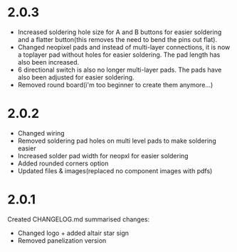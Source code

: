 # 2.0.3
- Increased soldering hole size for A and B buttons for easier soldering and a flatter button(this removes the need to bend the pins out flat).
- Changed neopixel pads and instead of multi-layer connections, it is now a toplayer pad without holes for easier soldering. The pad length has also been increased.
- 6 directional switch is also no longer multi-layer pads. The pads have also been adjusted for easier soldering.
- Removed round board(i'm too beginner to create them anymore...)

# 2.0.2
- Changed wiring
- Removed soldering pad holes on multi level pads to make soldering easier
- Increased solder pad width for neopxl for easier soldering
- Added rounded corners option
- Updated files & images(replaced no component images with pdfs)

# 2.0.1
Created CHANGELOG.md
summarised changes:
- Changed logo + added altair star sign
- Removed panelization version
